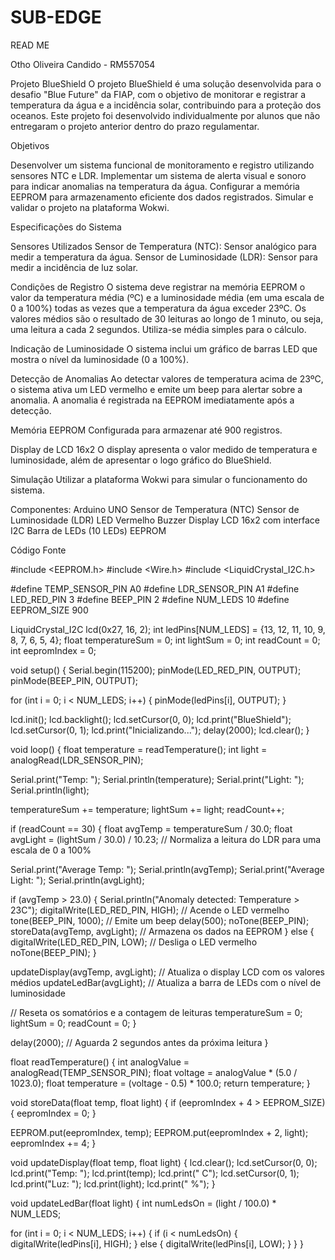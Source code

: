 # SUB-EDGE
READ ME

Otho Oliveira Candido - RM557054

Projeto BlueShield O projeto BlueShield é uma solução desenvolvida para
o desafio \"Blue Future\" da FIAP, com o objetivo de monitorar e
registrar a temperatura da água e a incidência solar, contribuindo para
a proteção dos oceanos. Este projeto foi desenvolvido individualmente
por alunos que não entregaram o projeto anterior dentro do prazo
regulamentar.

Objetivos

Desenvolver um sistema funcional de monitoramento e registro utilizando
sensores NTC e LDR. Implementar um sistema de alerta visual e sonoro
para indicar anomalias na temperatura da água. Configurar a memória
EEPROM para armazenamento eficiente dos dados registrados. Simular e
validar o projeto na plataforma Wokwi.

Especificações do Sistema

Sensores Utilizados Sensor de Temperatura (NTC): Sensor analógico para
medir a temperatura da água. Sensor de Luminosidade (LDR): Sensor para
medir a incidência de luz solar.

Condições de Registro O sistema deve registrar na memória EEPROM o valor
da temperatura média (ºC) e a luminosidade média (em uma escala de 0 a
100%) todas as vezes que a temperatura da água exceder 23ºC. Os valores
médios são o resultado de 30 leituras ao longo de 1 minuto, ou seja, uma
leitura a cada 2 segundos. Utiliza-se média simples para o cálculo.

Indicação de Luminosidade O sistema inclui um gráfico de barras LED que
mostra o nível da luminosidade (0 a 100%).

Detecção de Anomalias Ao detectar valores de temperatura acima de 23ºC,
o sistema ativa um LED vermelho e emite um beep para alertar sobre a
anomalia. A anomalia é registrada na EEPROM imediatamente após a
detecção.

Memória EEPROM Configurada para armazenar até 900 registros.

Display de LCD 16x2 O display apresenta o valor medido de temperatura e
luminosidade, além de apresentar o logo gráfico do BlueShield.

Simulação Utilizar a plataforma Wokwi para simular o funcionamento do
sistema.

Componentes: Arduino UNO Sensor de Temperatura (NTC) Sensor de
Luminosidade (LDR) LED Vermelho Buzzer Display LCD 16x2 com interface
I2C Barra de LEDs (10 LEDs) EEPROM

Código Fonte

#include \<EEPROM.h\> #include \<Wire.h\> #include
\<LiquidCrystal_I2C.h\>

#define TEMP_SENSOR_PIN A0 #define LDR_SENSOR_PIN A1 #define LED_RED_PIN
3 #define BEEP_PIN 2 #define NUM_LEDS 10 #define EEPROM_SIZE 900

LiquidCrystal_I2C lcd(0x27, 16, 2); int ledPins\[NUM_LEDS\] = {13, 12,
11, 10, 9, 8, 7, 6, 5, 4}; float temperatureSum = 0; int lightSum = 0;
int readCount = 0; int eepromIndex = 0;

void setup() { Serial.begin(115200); pinMode(LED_RED_PIN, OUTPUT);
pinMode(BEEP_PIN, OUTPUT);

for (int i = 0; i \< NUM_LEDS; i++) { pinMode(ledPins\[i\], OUTPUT); }

lcd.init(); lcd.backlight(); lcd.setCursor(0, 0);
lcd.print(\"BlueShield\"); lcd.setCursor(0, 1);
lcd.print(\"Inicializando\...\"); delay(2000); lcd.clear(); }

void loop() { float temperature = readTemperature(); int light =
analogRead(LDR_SENSOR_PIN);

Serial.print(\"Temp: \"); Serial.println(temperature);
Serial.print(\"Light: \"); Serial.println(light);

temperatureSum += temperature; lightSum += light; readCount++;

if (readCount == 30) { float avgTemp = temperatureSum / 30.0; float
avgLight = (lightSum / 30.0) / 10.23; // Normaliza a leitura do LDR para
uma escala de 0 a 100%

Serial.print(\"Average Temp: \"); Serial.println(avgTemp);
Serial.print(\"Average Light: \"); Serial.println(avgLight);

if (avgTemp \> 23.0) { Serial.println(\"Anomaly detected: Temperature \>
23C\"); digitalWrite(LED_RED_PIN, HIGH); // Acende o LED vermelho
tone(BEEP_PIN, 1000); // Emite um beep delay(500); noTone(BEEP_PIN);
storeData(avgTemp, avgLight); // Armazena os dados na EEPROM } else {
digitalWrite(LED_RED_PIN, LOW); // Desliga o LED vermelho
noTone(BEEP_PIN); }

updateDisplay(avgTemp, avgLight); // Atualiza o display LCD com os
valores médios updateLedBar(avgLight); // Atualiza a barra de LEDs com o
nível de luminosidade

// Reseta os somatórios e a contagem de leituras temperatureSum = 0;
lightSum = 0; readCount = 0; }

delay(2000); // Aguarda 2 segundos antes da próxima leitura }

float readTemperature() { int analogValue = analogRead(TEMP_SENSOR_PIN);
float voltage = analogValue \* (5.0 / 1023.0); float temperature =
(voltage - 0.5) \* 100.0; return temperature; }

void storeData(float temp, float light) { if (eepromIndex + 4 \>
EEPROM_SIZE) { eepromIndex = 0; }

EEPROM.put(eepromIndex, temp); EEPROM.put(eepromIndex + 2, light);
eepromIndex += 4; }

void updateDisplay(float temp, float light) { lcd.clear();
lcd.setCursor(0, 0); lcd.print(\"Temp: \"); lcd.print(temp);
lcd.print(\" C\"); lcd.setCursor(0, 1); lcd.print(\"Luz: \");
lcd.print(light); lcd.print(\" %\"); }

void updateLedBar(float light) { int numLedsOn = (light / 100.0) \*
NUM_LEDS;

for (int i = 0; i \< NUM_LEDS; i++) { if (i \< numLedsOn) {
digitalWrite(ledPins\[i\], HIGH); } else { digitalWrite(ledPins\[i\],
LOW); } } }
